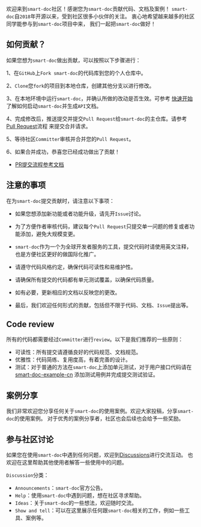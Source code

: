 
欢迎来到`smart-doc`社区！感谢您为`smart-doc`贡献代码、文档及案例！
`smart-doc`自`2018`年开源以来，受到社区很多小伙伴的关注。 衷心地希望越来越多的社区同学能参与到`smart-doc`项目中来，
我们一起把`smart-doc`做好！

## 如何贡献？
如果您想为`smart-doc`做出贡献，可以按照以下步骤进行：

1、在`GitHub`上`Fork smart-doc`的代码库到您的个人仓库中。

2、`Clone`您`fork`的项目到本地仓库，创建其他分支以进行修改。

3、在本地环境中运行`smart-doc`，并确认所做的改动是否生效。可参考 [快速开始](zh-cn/start/quickStart.md) 了解如何启动`smart-doc`并生成`API`文档。

4、完成修改后，推送提交并提交`Pull Request`给`smart-doc`的主仓库。请参考[Pull Request](zh-cn/community/pull-request-process.md)流程 来提交合并请求。

5、等待社区`Committer`审核并合并您的`Pull Request`。

6、如果合并成功，恭喜您已经成功做出了贡献！

- [PR提交流程参考文档](zh-cn/community/pull-request-process.md)

## 注意的事项
在为`smart-doc`提交贡献时，请注意以下事项：

- 如果您想添加新功能或者功能升级，请先开`Issue`讨论。

- 为了方便作者审核代码，建议每个`Pull Request`只提交单一问题的修复或者功能添加，避免大规模变更。

- `smart-doc`作为一个为全球开发者服务的工具，提交代码时请使用英文注释，也是方便社区更好的做国际化推广。

- 请遵守代码风格约定，确保代码可读性和易维护性。

- 请确保所有提交的代码都有单元测试覆盖，以确保代码质量。

- 如有必要，更新相应的文档以反映您的更改。

- 最后，我们欢迎任何形式的贡献，包括但不限于代码、文档、`Issue`提出等。

## Code review
所有的代码都需要经过`Committer`进行`review`。以下是我们推荐的一些原则：
- 可读性：所有提交请遵循良好的代码规范、文档规范。
- 优雅性：代码简练、复用度高，有着完善的设计。
- 测试：对于普通的方法在`smart-doc`上添加单元测试，对于用户接口代码请在[smart-doc-example-cn](https://github.com/smart-doc-group/smart-doc-example-cn)
添加测试用例并完成提交测试验证。

## 案例分享
我们非常欢迎您分享任何关于`smart-doc`的使用案例。欢迎大家投稿，分享`smart-doc`的使用案例。
对于优秀的案例分享者，社区也会后续也会给予一些奖励。

## 参与社区讨论
如果您在使用`smart-doc`中遇到任何问题，欢迎到[Discussions](https://github.com/TongchengOpenSource/smart-doc/discussions)进行交流互动。
也欢迎在这里帮助其他使用者解答一些使用中的问题。

`Discussion`分类：
- `Announcements`：`smart-doc`官方公告。
- `Help`：使用`smart-doc`中遇到问题，想在社区寻求帮助。
- `Ideas`：关于`smart-doc`的一些想法，欢迎随时交流。
- `Show and tell`：可以在这里展示任何跟`smart-doc`相关的工作，例如一些工具、案例等。